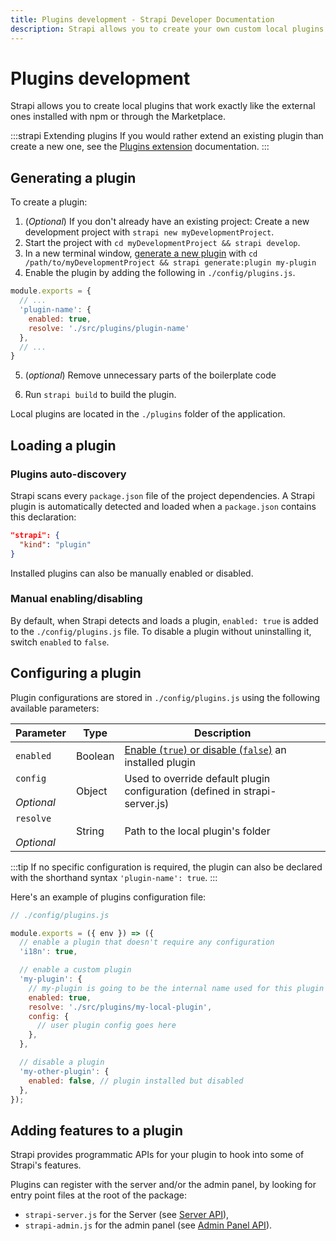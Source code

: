 ```yaml
---
title: Plugins development - Strapi Developer Documentation
description: Strapi allows you to create your own custom local plugins that will work exactly the same as external ones.
---
```


# Plugins development

Strapi allows you to create local plugins that work exactly like the external ones installed with npm or through the Marketplace.

:::strapi Extending plugins
If you would rather extend an existing plugin than create a new one, see the [Plugins extension](/developer-docs/latest/development/plugins-extension.md) documentation.
:::
## Generating a plugin

To create a plugin:

1. (_Optional_) If you don't already have an existing project: Create a new development project with `strapi new myDevelopmentProject`.
2. Start the project with `cd myDevelopmentProject && strapi develop`.
3. In a new terminal window, [generate a new plugin](/developer-docs/latest/developer-resources/cli/CLI.md#strapi-generate-plugin) with `cd /path/to/myDevelopmentProject && strapi generate:plugin my-plugin`
4. Enable the plugin by adding the following in `./config/plugins.js`.

  ```js
  module.exports = {
    // ...
    'plugin-name': {
      enabled: true,
      resolve: './src/plugins/plugin-name'
    },
    // ...
  }
  ```
5. (_optional_) Remove unnecessary parts of the boilerplate code
<!-- TODO: explain -->
6. Run `strapi build` to build the plugin.

Local plugins are located in the `./plugins` folder of the application.

## Loading a plugin

### Plugins auto-discovery

<!-- TODO: add here or in Strapi plugins intro (docs/developer-docs/latest/development/plugin-customization.md) that plugins installed via npm also have this strapi.kind: "plugin" declaration -->

Strapi scans every `package.json` file of the project dependencies. A Strapi plugin is automatically detected and loaded when a `package.json` contains this declaration:

```json
"strapi": {
  "kind": "plugin"
}
```
<!-- ? is it still true? because I can't find the `strapi.kind` key in the [package.json](https://github.com/strapi/strapi/blob/releases/v4/examples/getstarted/plugins/myplugin/package.json) in our examples/getstarted folder? -->

Installed plugins can also be manually enabled or disabled.

### Manual enabling/disabling

<!-- TODO: 
* either: npm packages detected (disabled possible but enabled not added to config file)
* or: mandatory enable generated plugins -->
By default, when Strapi detects and loads a plugin, `enabled: true` is added to the `./config/plugins.js` file. To disable a plugin without uninstalling it, switch `enabled` to `false`.

## Configuring a plugin

<!-- TODO: move to backend customization > plugins -->
Plugin configurations are stored in `./config/plugins.js` using the following available parameters:

| Parameter                   | Type    | Description                                                                            |
| --------------------------- | ------- | -------------------------------------------------------------------------------------- |
| `enabled`                   | Boolean | [Enable (`true`) or disable (`false`)](#manual-enabling-disabling) an installed plugin |
| `config`<br><br>_Optional_  | Object  | Used to override default plugin configuration (defined in strapi-server.js)
| `resolve`<br><br>_Optional_ | String  | Path to the local plugin's folder

:::tip
If no specific configuration is required, the plugin can also be declared with the shorthand syntax `'plugin-name': true`.
:::

Here's an example of plugins configuration file:

```js
// ./config/plugins.js

module.exports = ({ env }) => ({
  // enable a plugin that doesn't require any configuration
  'i18n': true,

  // enable a custom plugin
  'my-plugin': {
    // my-plugin is going to be the internal name used for this plugin
    enabled: true,
    resolve: './src/plugins/my-local-plugin',
    config: {
      // user plugin config goes here
    },
  },

  // disable a plugin
  'my-other-plugin': {
    enabled: false, // plugin installed but disabled
  },
});
```

## Adding features to a plugin

Strapi provides programmatic APIs for your plugin to hook into some of Strapi's features.

Plugins can register with the server and/or the admin panel, by looking for entry point files at the root of the package:
  - `strapi-server.js` for the Server (see [Server API](/developer-docs/latest/developer-resources/plugin-api-reference/server.md)),
  - `strapi-admin.js` for the admin panel (see [Admin Panel API](/developer-docs/latest/developer-resources/plugin-api-reference/admin-panel.md)).
